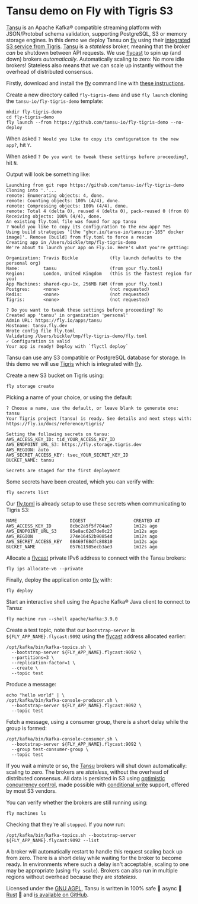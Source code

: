 # Tansu demo on Fly with Tigris S3

[Tansu](https://tansu.io/) is an Apache Kafka&reg; compatible
streaming platform with JSON/Protobuf schema validation,
supporting PostgreSQL, S3 or memory storage engines.
In this demo we deploy Tansu on [fly](https://fly.io) using their
[integrated S3 service from Tigris](https://fly.io/docs/tigris/).
[Tansu](https://tansu.io/) is a *stateless* broker, meaning
that the broker *can* be shutdown between API requests. We use
[flycast](https://fly.io/docs/networking/flycast/) to spin up (and down)
brokers *automatically*. Automatically scaling to zero: No more idle brokers!
Stateless also means that we can scale up instantly without the overhead
of distributed consensus.

Firstly, download and install the [fly](https://fly.io)
command line with [these instructions](https://fly.io/docs/flyctl/install/).

Create a new directory called `fly-tigris-demo` and use `fly launch`
cloning the `tansu-io/fly-tigris-demo` template:

```shell
mkdir fly-tigris-demo
cd fly-tigris-demo
fly launch --from https://github.com/tansu-io/fly-tigris-demo --no-deploy
```

When asked `? Would you like to copy its configuration to the new app?`, hit `Y`.

When asked `? Do you want to tweak these settings before proceeding?`, hit `N`.

Output will look be something like:

```shell
Launching from git repo https://github.com/tansu-io/fly-tigris-demo
Cloning into '.'...
remote: Enumerating objects: 4, done.
remote: Counting objects: 100% (4/4), done.
remote: Compressing objects: 100% (4/4), done.
remote: Total 4 (delta 0), reused 4 (delta 0), pack-reused 0 (from 0)
Receiving objects: 100% (4/4), done.
An existing fly.toml file was found for app tansu
? Would you like to copy its configuration to the new app? Yes
Using build strategies '[the "ghcr.io/tansu-io/tansu:pr-165" docker image]'. Remove [build] from fly.toml to force a rescan
Creating app in /Users/bickle/tmp/fly-tigris-demo
We're about to launch your app on Fly.io. Here's what you're getting:

Organization: Travis Bickle            (fly launch defaults to the personal org)
Name:         tansu                    (from your fly.toml)
Region:       London, United Kingdom   (this is the fastest region for you)
App Machines: shared-cpu-1x, 256MB RAM (from your fly.toml)
Postgres:     <none>                   (not requested)
Redis:        <none>                   (not requested)
Tigris:       <none>                   (not requested)

? Do you want to tweak these settings before proceeding? No
Created app 'tansu' in organization 'personal'
Admin URL: https://fly.io/apps/tansu
Hostname: tansu.fly.dev
Wrote config file fly.toml
Validating /Users/bickle/tmp/fly-tigris-demo/fly.toml
✓ Configuration is valid
Your app is ready! Deploy with `flyctl deploy`
```

Tansu can use any S3 compatible or PostgreSQL database for storage.
In this demo we will use [Tigris](https://fly.io/docs/tigris/) which
is integrated with [fly](https://fly.io).

Create a new S3 bucket on Tigris using:

```shell
fly storage create
```

Picking a name of your choice, or using the default:

```shell
? Choose a name, use the default, or leave blank to generate one: tansu
Your Tigris project (tansu) is ready. See details and next steps with: https://fly.io/docs/reference/tigris/

Setting the following secrets on tansu:
AWS_ACCESS_KEY_ID: tid_YOUR_ACCESS_KEY_ID
AWS_ENDPOINT_URL_S3: https://fly.storage.tigris.dev
AWS_REGION: auto
AWS_SECRET_ACCESS_KEY: tsec_YOUR_SECRET_KEY_ID
BUCKET_NAME: tansu

Secrets are staged for the first deployment
```

Some secrets have been created, which you can verify with:

```shell
fly secrets list
```

Our [fly.toml](https://github.com/tansu-io/fly-tigris-demo/blob/c01bef2a4bb18a153cf37aa1e81c0f3157fb9bd2/fly.toml#L14) is
already setup to use these secrets when communicating to Tigris S3:

```shell
NAME                    DIGEST                  CREATED AT 
AWS_ACCESS_KEY_ID       8cbc2a5f5f704ae7        1m12s ago       
AWS_ENDPOINT_URL_S3     85e8ac62d7de0c23        1m12s ago       
AWS_REGION              274e16452b90854d        1m12s ago       
AWS_SECRET_ACCESS_KEY   08469f68dfc80810        1m12s ago       
BUCKET_NAME             057611985ecb3ae3        1m12s ago       
```

Allocate a [flycast](https://fly.io/docs/networking/flycast/) private IPv6 address
to connect with the Tansu brokers:

```
fly ips allocate-v6 --private
```

Finally, deploy the application onto [fly](https://fly.io) with:

```shell
fly deploy
```

Start an interactive shell using the Apache Kafka&reg; Java client to connect to Tansu:

```shell
fly machine run --shell apache/kafka:3.9.0
```

Create a test topic, note that our `bootstrap-server` is `${FLY_APP_NAME}.flycast:9092` using the
[flycast](https://fly.io/docs/networking/flycast/) address allocated earlier:

```
/opt/kafka/bin/kafka-topics.sh \
  --bootstrap-server ${FLY_APP_NAME}.flycast:9092 \
  --partitions=3 \
  --replication-factor=1 \
  --create \
  --topic test
```

Produce a message:

```
echo "hello world" | \
/opt/kafka/bin/kafka-console-producer.sh \
  --bootstrap-server ${FLY_APP_NAME}.flycast:9092 \
  --topic test
```

Fetch a message, using a consumer group, there is a short delay while the group is formed:

```shell
/opt/kafka/bin/kafka-console-consumer.sh \
  --bootstrap-server ${FLY_APP_NAME}.flycast:9092 \
  --group test-consumer-group \
  --topic test
```

If you wait a minute or so, the [Tansu](https://tansu.io/) brokers will shut down automatically: scaling to zero.
The brokers are *stateless*, without the overhead of distributed consensus. All data is persisted in
S3 using [optimistic concurrency control](https://en.wikipedia.org/wiki/Optimistic_concurrency_control),
made possible with [conditional write](https://www.tigrisdata.com/blog/s3-conditional-writes/) support,
offered by most S3 vendors.

You can verify whether the brokers are still running using:

```shell
fly machines ls
``` 

Checking that they're all `stopped`. If you now run:

```shell
/opt/kafka/bin/kafka-topics.sh --bootstrap-server ${FLY_APP_NAME}.flycast:9092 --list
```

A broker will automatically restart to handle this request scaling back up from zero.
There is a short delay while waiting
for the broker to become ready. In environments where such a delay isn't acceptable, scaling
to one may be appropriate (using `fly scale`). Brokers can also run in multiple regions without
overhead because they are *stateless*.

Licensed under the [GNU AGPL](https://www.gnu.org/licenses/agpl-3.0.en.html),
Tansu is written in 100% safe 🦺 async 🚀 [Rust](https://www.rust-lang.org) 🦀
and [is available on GitHub](https://github.com/tansu-io/tansu).
